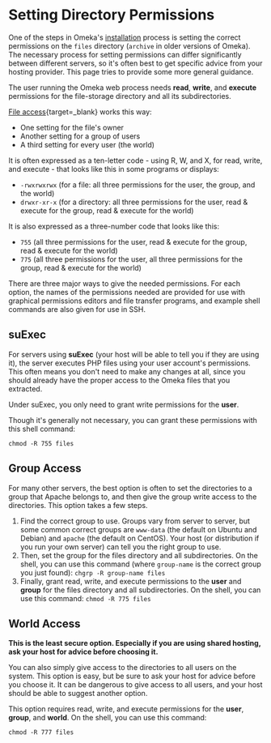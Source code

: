 # Setting Directory Permissions

One of the steps in Omeka's [installation](Installing.md) process is setting the correct permissions on the `files` directory (`archive` in older versions of Omeka). The necessary process for setting permissions can differ significantly between different servers, so it's often best to get specific advice from your hosting provider. This page tries to provide some more general guidance.

The user running the Omeka web process needs **read**, **write**, and **execute** permissions for the file-storage directory and all its subdirectories. 

[File access](https://en.wikipedia.org/wiki/File-system_permissions#Notation_of_traditional_Unix_permissions){target=_blank} works this way:

- One setting for the file's owner
- Another setting for a group of users
- A third setting for every user (the world)

It is often expressed as a ten-letter code - using R, W, and X, for read, write, and execute - that looks like this in some programs or displays:

- `-rwxrwxrwx` (for a file: all three permissions for the user, the group, and the world)
- `drwxr-xr-x` (for a directory: all three permissions for the user, read & execute for the group, read & execute for the world)

It is also expressed as a three-number code that looks like this:

- `755` (all three permissions for the user, read & execute for the group, read & execute for the world)
- `775` (all three permissions for the user, all three permissions for the group, read & execute for the world)

There are three major ways to give the needed permissions. For each option, the names of the permissions needed are provided for use with graphical permissions editors and file transfer programs, and example shell commands are also given for use in SSH.

suExec
-----------------------------------------------------
For servers using **suExec** (your host will be able to tell you if they are using it), the server executes PHP files using your user account's permissions. This often means you don't need to make any changes at all, since you should already have the proper access to the Omeka files that you extracted.

Under suExec, you only need to grant write permissions for the **user**.

Though it's generally not necessary, you can grant these permissions with this shell command: 
```
chmod -R 755 files
```

Group Access
--------------------------------------------------------------

For many other servers, the best option is often to set the directories to a group that Apache belongs to, and then give the group write access to the directories. This option takes a few steps.

1.  Find the correct group to use. Groups vary from server to server, but some common correct groups are `www-data` (the default on Ubuntu and Debian) and `apache` (the default on CentOS). Your host (or distribution if you run your own server) can tell you the right group to use.
2.  Then, set the group for the files directory and all subdirectories. On the shell, you can use this command (where `group-name` is the correct group you just found): 
	```chgrp -R group-name files```
3.  Finally, grant read, write, and execute permissions to the **user** and **group** for the files directory and all subdirectories. On the shell, you can use this command:
	```chmod -R 775 files```

World Access
-----------------------------------------------------
**This is the least secure option. Especially if you are using shared hosting, ask your host for advice before choosing it.**

You can also simply give access to the directories to all users on the system. This option is easy, but be sure to ask your host for advice before you choose it. It can be dangerous to give access to all users, and your host should be able to suggest another option.

This option requires read, write, and execute permissions for the **user**, **group**, and **world**. On the shell, you can use this command:

```
chmod -R 777 files
```
